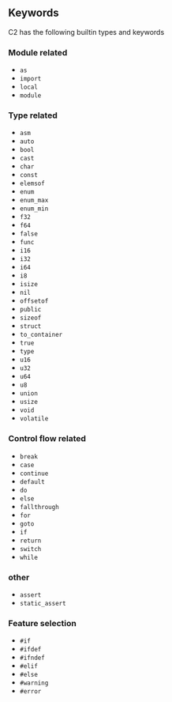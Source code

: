 
## Keywords

C2 has the following builtin types and keywords

### Module related
* `as`
* `import`
* `local`
* `module`

### Type related
* `asm`
* `auto`
* `bool`
* `cast`
* `char`
* `const`
* `elemsof`
* `enum`
* `enum_max`
* `enum_min`
* `f32`
* `f64`
* `false`
* `func`
* `i16`
* `i32`
* `i64`
* `i8`
* `isize`
* `nil`
* `offsetof`
* `public`
* `sizeof`
* `struct`
* `to_container`
* `true`
* `type`
* `u16`
* `u32`
* `u64`
* `u8`
* `union`
* `usize`
* `void`
* `volatile`

### Control flow related
* `break`
* `case`
* `continue`
* `default`
* `do`
* `else`
* `fallthrough`
* `for`
* `goto`
* `if`
* `return`
* `switch`
* `while`

### other
* `assert`
* `static_assert`

### Feature selection
* `#if`
* `#ifdef`
* `#ifndef`
* `#elif`
* `#else`
* `#warning`
* `#error`

